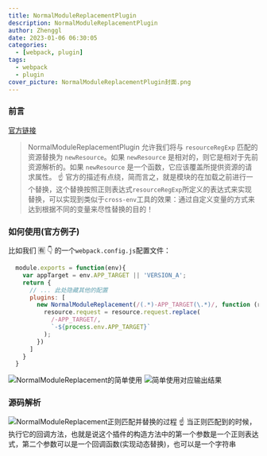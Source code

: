 ```yaml
---
title: NormalModuleReplacementPlugin
description: NormalModuleReplacementPlugin
author: Zhenggl
date: 2023-01-06 06:30:05
categories:
  - [webpack, plugin]
tags:
  - webpack
  - plugin
cover_picture: NormalModuleReplacementPlugin封面.png
---
```


### 前言
[官方链接](https://www.webpackjs.com/plugins/normal-module-replacement-plugin/)
> NormalModuleReplacementPlugin 允许我们将与 `resourceRegExp` 匹配的资源替换为 `newResource`。如果 `newResource` 是相对的，则它是相对于先前资源解析的。如果 `newResource` 是一个函数，它应该覆盖所提供资源的请求属性。
> :point_up: 官方的描述有点绕，简而言之，就是模块的在加载之前进行一个替换，这个替换按照正则表达式`resourceRegExp`所定义的表达式来实现替换，可以实现到类似于`cross-env`工具的效果：通过自定义变量的方式来达到根据不同的变量来尽性替换的目的！

### 如何使用(官方例子)
比如我们 :u6709: :point_down: 的一个`webpack.config.js`配置文件：
```javascript
  module.exports = function(env){
    var appTarget = env.APP_TARGET || 'VERSION_A';
    return {
      // ... 此处隐藏其他的配置
      plugins: [
        new NormalModuleReplacement(/(.*)-APP_TARGET(\.*)/, function (resource) {
          resource.request = resource.request.replace(
            /-APP_TARGET/,
            `-${process.env.APP_TARGET}`
          );
        })
      ]
    }
  }
```
![NormalModuleReplacement的简单使用](NormalModuleReplacement的简单使用.png)
![简单使用对应输出结果](简单使用对应输出结果.png)

### 源码解析
![NormalModuleReplacement正则匹配并替换的过程](NormalModuleReplacement正则匹配并替换的过程.png)
:point_up: 当正则匹配到的时候，执行它的回调方法，也就是说这个插件的构造方法中的第一个参数是一个正则表达式，第二个参数可以是一个回调函数(实现动态替换)，也可以是一个字符串